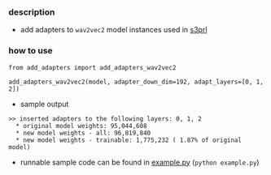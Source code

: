 ### description
* add adapters to `wav2vec2` model instances used in [s3prl](https://github.com/s3prl/s3prl)

### how to use
```python3
from add_adapters import add_adapters_wav2vec2

add_adapters_wav2vec2(model, adapter_down_dim=192, adapt_layers=[0, 1, 2])
```

* sample output
```
>> inserted adapters to the following layers: 0, 1, 2
  * original model weights: 95,044,608
  * new model weights - all: 96,819,840
  * new model weights - trainable: 1,775,232 ( 1.87% of original model)
```

* runnable sample code can be found in [example.py](https://github.com/bahducoup/adapter_utils/blob/main/example.py) (`python example.py`)
